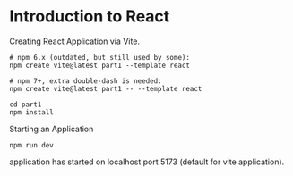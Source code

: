 # Introduction to React

Creating React Application via Vite.

```
# npm 6.x (outdated, but still used by some):
npm create vite@latest part1 --template react

# npm 7+, extra double-dash is needed:
npm create vite@latest part1 -- --template react
```

```
cd part1
npm install
```

Starting an Application
```
npm run dev
```

application has started on localhost port 5173 (default for vite application).